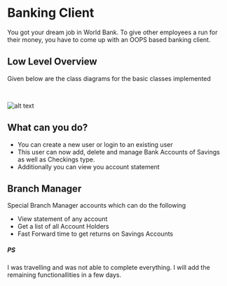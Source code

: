 # Banking Client
You got your dream job in World Bank. To give other employees a run for their money, you have to come up with an OOPS based banking client.

## Low Level Overview
 Given below are the class diagrams for the basic classes implemented
<p>&nbsp;&nbsp;</p>

![alt text](./class.png)

## What can you do?
 - You can create a new user or login to an existing user
 - This user can now add, delete and manage Bank Accounts of Savings as well as Checkings type.
 - Additionally you can view you account statement
  
## Branch Manager
 Special Branch Manager accounts which can do the following
 - View statement of any account
 - Get a list of all Account Holders
 - Fast Forward time to get returns on Savings Accounts

##### PS
I was travelling and was not able to complete everything. I will add the remaining functionallities in a few days.

